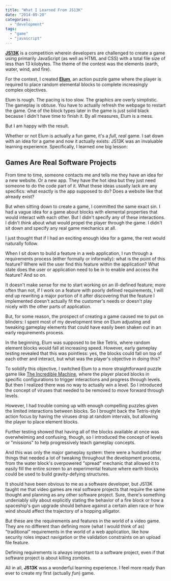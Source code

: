 ```yaml
---
title: "What I Learned From JS13K"
date: "2014-09-20"
categories: 
  - "development"
tags: 
  - "game"
  - "javascript"
---
```


**[JS13K](http://js13kgames.com/)** is a competition wherein developers are challenged to create a game using primarily JavaScript (as well as HTML and CSS) with a total file size of less than 13 kilobytes. The theme of the contest was the elements (earth, water, wind, and fire).

For the contest, I created **[Elum](http://js13kgames.com/entries/elum)**, an action puzzle game where the player is required to place random elemental blocks to complete increasingly complex objectives.

Elum is rough. The pacing is too slow. The graphics are overly simplistic. The gameplay is obtuse. You have to actually refresh the webpage to restart the game. One of the block types later in the game is just solid black because I didn't have time to finish it. By all measures, Elum is a mess.

But I am happy with the result.

Whether or not Elum is actually a fun game, it's a _full, real_ game. I sat down with an idea for a game and now it actually exists: JS13K was an invaluable learning experience. Specifically, I learned one big lesson:

## Games Are Real Software Projects

From time to time, someone contacts me and tells me they have an idea for a new website. Or a new app. They have the hot idea but they just need someone to do the code part of it. What these ideas usually lack are any specifics: what exactly is the app supposed to do? Does a website like that already exist?

But when sitting down to create a game, I committed the same exact sin. I had a vague idea for a game about blocks with elemental properties that would interact with each other. But I didn't specify any of these interactions. I didn't think about what would propel the player through the game. I didn't sit down and specify any real game mechanics at all.

I just thought that if I had an exciting enough idea for a game, the rest would naturally follow.

When I sit down to build a feature in a web application, I run through a requirements process (either formally or informally): what is the point of this feature? Where will the user find this feature within the application? What state does the user or application need to be in to enable and access the feature? And so on.

It doesn't make sense for me to start working on an ill-defined feature; more often than not, if I work on a feature with poorly defined requirements, I will end up rewriting a major portion of it after discovering that the feature I implemented doesn't actually fit the customer's needs or doesn't play nicely with the other parts of application.

But, for some reason, the prospect of creating a game caused me to put on blinders: I spent most of my development time on Elum adjusting and tweaking gameplay elements that could have easily been shaken out in an early requirements process.

In the beginning, Elum was supposed to be like Tetris, where random element blocks would fall at increasing speed. However, early gameplay testing revealed that this was pointless: yes, the blocks could fall on top of each other and interact, but what was the player's objective in doing this?

To solidify this objective, I switched Elum to a more straightforward puzzle game like [The Incredible Machine](http://en.wikipedia.org/wiki/The_Incredible_Machine_(series)), where the player placed blocks in specific configurations to trigger interactions and progress through levels. But then I realized there was no way to actually win a level. So I introduced the concept of viruses that needed to be removed to move forward through levels.

However, I had trouble coming up with enough compelling puzzles given the limited interactions between blocks. So I brought back the Tetris-style action focus by having the viruses drop at random intervals, but allowing the player to place element blocks.

Further testing showed that having all of the blocks available at once was overwhelming and confusing, though, so I introduced the concept of levels or "missions" to help progressively teach gameplay concepts.

And this was only the major gameplay system: there were a hundred other things that needed a lot of tweaking throughout the development process, from the water block's overpowered "spread" mechanic that allowed it to easily fill the entire screen to an experimental feature where earth blocks could be used to build gravity-defying structures.

It should have been obvious to me as a software developer, but JS13K taught me that video games are real software projects that require the same thought and planning as any other software project. Sure, there's something undeniably silly about explicitly stating the behavior of a fire block or how a spaceship's gun upgrade should behave against a certain alien race or how wind should affect the trajectory of a hopping alligator.

But these are the requirements and features in the world of a video game. They are no different than defining more (what I would think of as) "traditional" requirements in the world of a web application, like how security roles impact navigation or the validation constraints on an upload file feature.

Defining requirements is always important to a software project, even if that software project is about killing zombies.

All in all, **JS13K** was a wonderful learning experience. I feel more ready than ever to create my first (actually _fun_) game.
